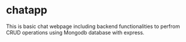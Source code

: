 # chatapp
This is basic chat webpage including backend functionalities to perfrom CRUD operations using Mongodb database with express.
